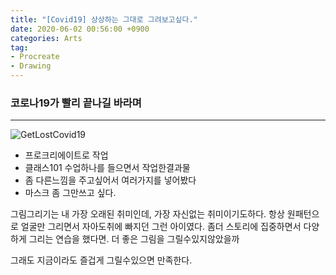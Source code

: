 ```yaml
---
title: "[Covid19] 상상하는 그대로 그려보고싶다."
date: 2020-06-02 00:56:00 +0900
categories: Arts
tag: 
- Procreate
- Drawing 
---
```





### 코로나19가 빨리 끝나길 바라며<br>

***

![GetLostCovid19](/assets/images/covid19.PNG)

- 프로크리에이트로 작업
- 클래스101 수업하나를 들으면서 작업한결과물
- 좀 다른느낌을 주고싶어서 여러가지를 넣어봤다
- 마스크 좀 그만쓰고 싶다.

그림그리기는 내 가장 오래된 취미인데, 가장 자신없는 취미이기도하다.
항상 원패턴으로 얼굴만 그리면서 자아도취에 빠지던 그런 아이였다.
좀더 스토리에 집중하면서 다양하게 그리는 연습을 했다면.
더 좋은 그림을 그릴수있지않았을까

그래도 지금이라도 즐겁게 그릴수있으면 만족한다. 